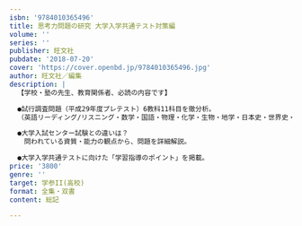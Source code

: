 ```yaml
---
isbn: '9784010365496'
title: 思考力問題の研究 大学入学共通テスト対策編
volume: ''
series: ''
publisher: 旺文社
pubdate: '2018-07-20'
cover: 'https://cover.openbd.jp/9784010365496.jpg'
author: 旺文社／編集
description: |
  【学校・塾の先生、教育関係者、必読の内容です】

  ●試行調査問題（平成29年度プレテスト）6教科11科目を徹分析。
  （英語リーディング/リスニング・数学・国語・物理・化学・生物・地学・日本史・世界史・地理・現代社会）

  ●大学入試センター試験との違いは？
  　問われている資質・能力の観点から、問題を詳細解説。

  ●大学入学共通テストに向けた「学習指導のポイント」を掲載。
price: '3800'
genre: ''
target: 学参II(高校)
format: 全集・双書
content: 総記

---
```

